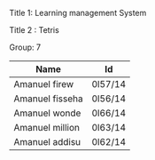 Title 1: Learning management System

Title 2 : Tetris 

Group: 7

| Name | Id |
| ------------- | ------------- |
| Amanuel firew  | 0l57/14  |
| Amanuel fisseha  | 0l56/14  |
| Amanuel wonde  | 0l66/14  |
| Amanuel million  | 0l63/14  |
| Amanuel addisu  | 0l62/14  |
